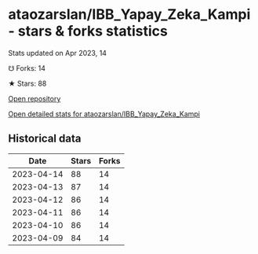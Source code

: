 # ataozarslan/IBB_Yapay_Zeka_Kampi - stars & forks statistics

Stats updated on Apr 2023, 14

☋ Forks: 14

★ Stars: 88

[Open repository](https://github.com/ataozarslan/IBB_Yapay_Zeka_Kampi)

[Open detailed stats for ataozarslan/IBB_Yapay_Zeka_Kampi](https://reviewgithub.com/rep/ataozarslan/IBB_Yapay_Zeka_Kampi)

## Historical data
| Date | Stars | Forks |
|------|-------|-------|
| 2023-04-14 | 88 | 14 | 
| 2023-04-13 | 87 | 14 | 
| 2023-04-12 | 86 | 14 | 
| 2023-04-11 | 86 | 14 | 
| 2023-04-10 | 86 | 14 | 
| 2023-04-09 | 84 | 14 | 

